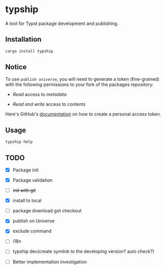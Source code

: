 # typship

A tool for Typst package development and publishing.

## Installation

```sh
cargo install typship
```

## Notice

To use `publish universe`, you will need to generate a token (fine-grained) with the following permissions to your fork of the packages repository:

- *Read* access to *metadata*

- *Read and write* access to *contents*

Here's GitHub's [documentation](https://docs.github.com/en/github/authenticating-to-github/creating-a-personal-access-token) on how to create a personal access token.

## Usage

```sh
typship help
```

## TODO

- [x] Package init
- [x] Package validation
- [ ] ~~init with git~~
- [x] install to local
- [ ] package download got checkout
- [x] publish on Universe
- [x] exclude command
- [ ] i18n
- [ ] typship dev(create symlink to the developing version? auto check?)

- [ ] Better implementation investigation
